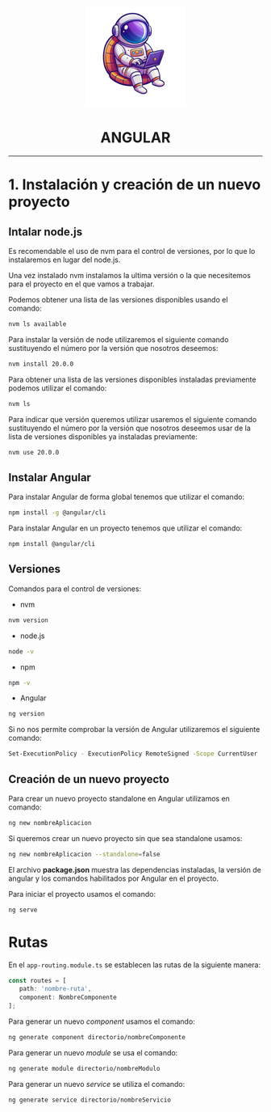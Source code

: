 <div align="center">
   <img src="../0-Assets/logo.png" alt="Descripción de la imagen" width="200px" height="200px">
   <h1>ANGULAR</h1>
</div>

---

# 1. Instalación y creación de un nuevo proyecto

## Intalar node.js

Es recomendable el uso de nvm para el control de versiones, por lo que lo instalaremos en lugar del node.js.

Una vez instalado nvm instalamos la ultima versión o la que necesitemos para el proyecto en el que vamos a trabajar.

Podemos obtener una lista de las versiones disponibles usando el comando: 

```sh
nvm ls available
```

Para instalar la versión de node utilizaremos el siguiente comando sustituyendo el número por la versión que nosotros deseemos: 

```sh
nvm install 20.0.0
```

Para obtener una lista de las versiones disponibles instaladas previamente podemos utilizar el comando:

```sh
nvm ls
```

Para indicar que versión queremos utilizar usaremos el siguiente comando sustituyendo el número por la versión que nosotros deseemos usar de la lista de versiones disponibles ya instaladas previamente:

```sh
nvm use 20.0.0
```

## Instalar Angular

Para instalar Angular de forma global tenemos que utilizar el comando:

```sh
npm install -g @angular/cli
```

Para instalar Angular en un proyecto tenemos que utilizar el comando:

```sh
npm install @angular/cli
```

## Versiones

Comandos para el control de versiones:

- nvm
```sh
nvm version
```

- node.js
```sh
node -v
```

- npm
```sh
npm -v
```

- Angular
```sh
ng version
```

Si no nos permite comprobar la versión de Angular utilizaremos el siguiente comando:

```sh
Set-ExecutionPolicy - ExecutionPolicy RemoteSigned -Scope CurrentUser
```

## Creación de un nuevo proyecto

Para crear un nuevo proyecto standalone en Angular utilizamos en comando:

```sh
ng new nombreAplicacion
```

Si queremos crear un nuevo proyecto sin que sea standalone usamos:

```sh
ng new nombreAplicacion --standalone=false
```

El archivo **package.json** muestra las dependencias instaladas, la versión de angular y los comandos habilitados por Angular en el proyecto.

Para iniciar el proyecto usamos el comando:

```sh
ng serve
```

# Rutas

En el `app-routing.module.ts` se establecen las rutas de la siguiente manera:

```typescript
const routes = [
   path: 'nombre-ruta',
   component: NombreComponente
];
```

Para generar un nuevo *component* usamos el comando:

```sh
ng generate component directorio/nombreComponente
```

Para generar un nuevo *module* se usa el comando:

```sh
ng generate module directorio/nombreModulo
```

Para generar un nuevo *service* se utiliza el comando:

```sh
ng generate service directorio/nombreServicio
```

